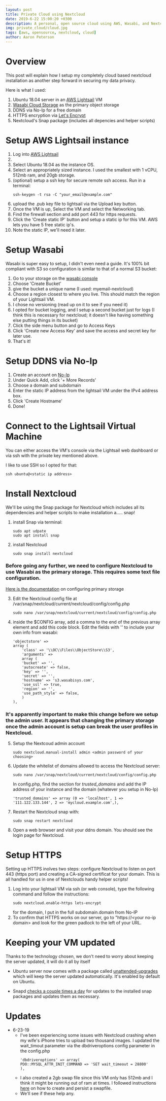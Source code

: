 ```yaml
---
layout: post
title: Private Cloud using Nextcloud
date: 2019-6-22 15:00:20 +0300
description: A personal, open source cloud using AWS, Wasabi, and Nextcloud
img: private_cloud/cloud.jpg
tags: [aws, opensource, nextcloud, cloud]
author: Aaron Peterson
---
```

# Overview
This post will explain how I setup my completely cloud based nextcloud installation as another step forward in securing my data privacy.

Here is what I used:
1. Ubuntu 18.04 server in an [AWS Lightsail](https://aws.amazon.com/lightsail/) VM
2. [Wasabi Cloud Storage](https://wasabi.com/) as the primary object storage
3. DDNS via No-Ip for a free domain
4. HTTPS encryption via [Let's Encrypt](https://letsencrypt.org/)
5. Nextcloud's Snap package (includes all depencies and helper scripts)

# Setup AWS Lightsail instance
1. Log into [AWS Lightsail](https://aws.amazon.com/lightsail/)
2. 
2. Select Ubuntu 18.04 as the instance OS.
3. Select an appropriately sized instance. I used the smallest with 1 vCPU, 512mb ram, and 20gb storage.
4. (optional) setup a ssh key for secure remote ssh access. Run in a terminal:
    ```
    ssh-keygen -t rsa -C "your_email@example.com"
    ```
5. upload the .pub key file to lightsail via the Upload key button.
5. Once the VM is up, Select the VM and select the Networking tab.
6. Find the firewall section and add port 443 for https requests.
7. Click the 'Create static IP' button and setup a static ip for this VM. AWS lets you have 5 free static ip's.
8. Note the static IP, we'll need it later.

# Setup Wasabi
Wasabi is super easy to setup, I didn't even need a guide. It's 100% bit compliant with S3 so configuration is similar to that of a normal S3 bucket:
1. Go to your storage on the [wasabi console](console.wasabisys.com)
2. Choose 'Create Bucket'
3. give the bucket a unique name (I used: myemail-nextcloud)
3. Choose a region closest to where you live. This should match the region of your Lightsail VM.
4. I chose no versioning (read up on it to see if you need it)
5. I opted for bucket logging, and I setup a second bucket just for logs (I think this is necessary for nextcloud; it doesn't like having something else putting things in its bucket)
6. Click the side menu button and go to Access Keys
7. Click 'Create new Access Key' and save the access and secret key for later use.
8. That's it!

# Setup DDNS via No-Ip
1. Create an account on [No-Ip](https://www.noip.com/)
2. Under Quick Add, click '+ More Records'
3. Choose a domain and subdomain
4. Enter the static IP address from the lightsail VM under the IPv4 address box.
5. Click 'Create Hostname'
6. Done!


# Connect to the Lightsail Virtual Machine
You can either access the VM's console via the Lightsail web dashboard or via ssh with the private key mentioned above.

I like to use SSH so I opted for that:
```
ssh ubuntu@<static ip address>
```

# Install Nextcloud
We'll be using the Snap package for Nextcloud which includes all its dependencies and helper scripts to make installation a..... snap!

1. install Snap via terminal:
    ```
    sudo apt udpate
    sudo apt install snap
    ```
2. install Nextcloud
    ```
    sudo snap install nextcloud
    ```
###  Before going any further, we need to configure Nextcloud to use Wasabi as the primary storage. This requires some text file configuration.

[Here is the documentation](https://docs.nextcloud.com/server/stable/admin_manual/configuration_files/primary_storage.html?highlight=primary%20storage) on configuring primary storage

3. Edit the Nextcloud config file at /var/snap/nextcloud/current/nextcloud/config/config.php
    ```
    sudo nano /var/snap/nextcloud/current/nextcloud/config/config.php
    ```
4. inside the $CONFIG array, add a comma to the end of the previous array element and add this code block. Edit the fields with '' to include your own info from wasabi:
    ```
    'objectstore' => 
    array (
        'class' => '\\OC\\Files\\ObjectStore\\S3',
        'arguments' => 
        array (
        'bucket' => '',
        'autocreate' => false,
        'key' => '',
        'secret' => '',
        'hostname' => 's3.wasabisys.com',
        'use_ssl' => true,
        'region' => '',
        'use_path_style' => false,
        )
    ),

    ```
### It's apparently important to make this change before we setup the admin user. It appears that changing the primary storage once the admin account is setup can break the user profiles in Nextcloud.

5. Setup the Nextcoud admin account
    ```
    sudo nextcloud.manual-install admin <admin password of your choosing>
    ```
6. Update the whitelist of domains allowed to access the Nextcloud server:
    ```
    sudo nano /var/snap/nextcloud/current/nextcloud/config/config.php
    ```
    In config.php, find the section for *trusted_domains* and add the IP address of your instance and the domain (whatever you setup in No-Ip)
    ```
    'trusted_domains' => array (0 => 'localhost', 1 => '111.122.133.144', 2 => 'mycloud.example.com',),
    ```
7. Restart the Nextcloud snap with:
    ```
    sudo snap restart nextcloud
    ```
8. Open a web browser and visit your ddns domain. You should see the login page for Nextcloud.

# Setup HTTPS
Setting up HTTPS inolves two steps: configure Nextcloud to listen on port 443 (https port) and creating a CA-signed certificat for your domain. This is all handled for us in one of Nextclouds handy helper scripts!

1. Log into your lightsail VM via ssh (or web console), type the following command and follow the instructions:
    ```
    sudo nextcloud.enable-https lets-encrypt
    ```
    for the domain, I put in the full subdomain.domain from No-IP
2. To confirm that HTTPS works on our server, go to "https://\<your no-ip domain> and look for the green padlock to the left of your URL.

# Keeping your VM updated
Thanks to the technology chosen, we don't need to worry about keeping the server updated, it will do it all by itself

* Ubuntu server now comes with a package called [unattended-upgrades](https://help.ubuntu.com/lts/serverguide/automatic-updates.html) which will keep the server updated automatically. It's enabled by default on Ubuntu.

* Snapd [checks a couple times a day](https://docs.snapcraft.io/keeping-snaps-up-to-date) for updates to the installed snap packages and updates them as necessary.

# Updates
* 6-23-19
    * I've been experiencing some issues with Nextcloud crashing when my wife's iPhone tries to upload two thousand images. I updated the wait_timout parameter via the dbdriveroptions config parameter in the config.php
        ```
        'dbdriveroptions' => array(
        PDO::MYSQL_ATTR_INIT_COMMAND => 'SET wait_timeout = 28800'
        ), 
        ```
    * I also created a 2gb swap file since this VM only has 512mb and I think it might be running out of ram at times. I followed instructions [here](https://linuxize.com/post/create-a-linux-swap-file/) on how to create and persist a swapfile.
    * We'll see if these help any.